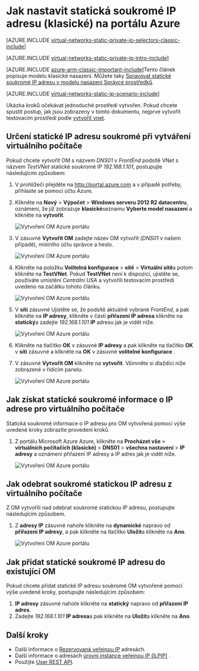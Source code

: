 <properties 
   pageTitle="Jak nastavit statické IP soukromé klasický režim na portálu Azure | Microsoft Azure"
   description="Principy statické IP adresy soukromé a jak mají ovládat v klasického režimu pomocí portálu Azure"
   services="virtual-network"
   documentationCenter="na"
   authors="jimdial"
   manager="carmonm"
   editor="tysonn"
   tags="azure-service-management"
/>
<tags 
   ms.service="virtual-network"
   ms.devlang="na"
   ms.topic="article"
   ms.tgt_pltfrm="na"
   ms.workload="infrastructure-services"
   ms.date="02/04/2016"
   ms.author="jdial" />

# <a name="how-to-set-a-static-private-ip-address-classic-in-the-azure-portal"></a>Jak nastavit statická soukromé IP adresu (klasické) na portálu Azure

[AZURE.INCLUDE [virtual-networks-static-private-ip-selectors-classic-include](../../includes/virtual-networks-static-private-ip-selectors-classic-include.md)]

[AZURE.INCLUDE [virtual-networks-static-private-ip-intro-include](../../includes/virtual-networks-static-private-ip-intro-include.md)]

[AZURE.INCLUDE [azure-arm-classic-important-include](../../includes/azure-arm-classic-important-include.md)]Tento článek popisuje modelu klasické nasazení. Můžete taky [Spravovat statické soukromé IP adresu v modelu nasazení Správce prostředků](virtual-networks-static-private-ip-arm-pportal.md).

[AZURE.INCLUDE [virtual-networks-static-ip-scenario-include](../../includes/virtual-networks-static-ip-scenario-include.md)]

Ukázka kroků očekávat jednoduché prostředí vytvořen. Pokud chcete spustit postup, jak jsou zobrazeny v tomto dokumentu, nejprve vytvořit testovacím prostředí podle [vytvořit vnet](virtual-networks-create-vnet-classic-pportal.md).

## <a name="how-to-specify-a-static-private-ip-address-when-creating-a-vm"></a>Určení statické IP adresu soukromé při vytváření virtuálního počítače
Pokud chcete vytvořit OM s názvem *DNS01* v *FrontEnd* podsítě VNet s názvem *TestVNet* statické soukromé IP *192.168.1.101*, postupujte následujícím způsobem:

1. V prohlížeči přejděte na http://portal.azure.com a v případě potřeby, přihlaste se pomocí účtu Azure.
2. Klikněte na **Nový** > **Výpočet** > **Windows serveru 2012 R2 datacentru**, oznámení, že již zobrazuje **klasické**seznamu **Vyberte model nasazení** a klikněte na **vytvořit**.

    ![Vytvoření OM Azure portálu](./media/virtual-networks-static-ip-classic-pportal/figure01.png)

3. V zásuvné **Vytvořit OM** zadejte název OM vytvořit (*DNS01* v našem případě), místního účtu správce a heslo.

    ![Vytvoření OM Azure portálu](./media/virtual-networks-static-ip-classic-pportal/figure02.png)

4. Klikněte na položku **Volitelná konfigurace** > **sítě** > **Virtuální sítě**a potom klikněte na **TestVNet**. Pokud **TestVNet** není k dispozici, ujistěte se, používáte umístění *Centrální USA* a vytvořili testovacím prostředí uvedeno na začátku tohoto článku.

    ![Vytvoření OM Azure portálu](./media/virtual-networks-static-ip-classic-pportal/figure03.png)

5. V **síti** zásuvné Ujistěte se, že podsítě aktuálně vybrané *FrontEnd*, a pak klikněte na **IP adresy**, klikněte v části **přiřazení IP adresa** klikněte na **statický**a zadejte *192.168.1.101* **IP** adresu jak je vidět níže.

    ![Vytvoření OM Azure portálu](./media/virtual-networks-static-ip-classic-pportal/figure04.png)   

6. Klikněte na tlačítko **OK** v zásuvné **IP adresy** a pak klikněte na tlačítko **OK** v **síti** zásuvné a klikněte na **OK** v zásuvné **volitelné konfigurace** .
7. V zásuvné **Vytvořit OM** klikněte na **vytvořit**. Všimněte si dlaždici níže zobrazené v řídicím panelu.

    ![Vytvoření OM Azure portálu](./media/virtual-networks-static-ip-classic-pportal/figure05.png)

## <a name="how-to-retrieve-static-private-ip-address-information-for-a-vm"></a>Jak získat statické soukromé informace o IP adrese pro virtuálního počítače

Statická soukromé informace o IP adresu pro OM vytvořená pomocí výše uvedené kroky zobrazíte provedení kroků.

1. Z portálu Microsoft Azure Azure, klikněte na **Procházet vše** > **virtuálních počítačích (klasické)** > **DNS01** > **všechna nastavení** > **IP adresy** a oznámení přiřazení IP adresy a IP adres jak je vidět níže.

    ![Vytvoření OM Azure portálu](./media/virtual-networks-static-ip-classic-pportal/figure06.png)

## <a name="how-to-remove-a-static-private-ip-address-from-a-vm"></a>Jak odebrat soukromé statickou IP adresu z virtuálního počítače
Z OM vytvořili nad odebrat soukromé statickou IP adresu, postupujte následujícím způsobem.
    
1. Z **adresy IP** zásuvné nahoře klikněte na **dynamické** napravo od **přiřazení IP adresy**, a pak klikněte na tlačítko **Uložit**a klikněte na **Ano**.

    ![Vytvoření OM Azure portálu](./media/virtual-networks-static-ip-classic-pportal/figure07.png)

## <a name="how-to-add-a-static-private-ip-address-to-an-existing-vm"></a>Jak přidat statické soukromé IP adresu do existující OM
Pokud chcete přidat statické IP adresu soukromé OM vytvořené pomocí výše uvedené kroky, postupujte následujícím způsobem:

1. **IP adresy** zásuvné nahoře klikněte na **statický** napravo od **přiřazení IP adres**.
2. Zadejte *192.168.1.101* **IP adresa**a pak klikněte na **Uložit**a klikněte na **Ano**.

## <a name="next-steps"></a>Další kroky

- Další informace o [Rezervovaná veřejnou IP](virtual-networks-reserved-public-ip.md) adresách.
- Další informace o adresách [úrovni instance veřejnou IP (ILPIP)](virtual-networks-instance-level-public-ip.md) .
- Použijte [User REST API](https://msdn.microsoft.com/library/azure/dn722420.aspx).